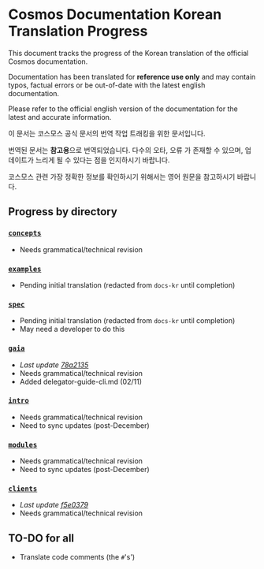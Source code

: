 # Cosmos Documentation Korean Translation Progress

This document tracks the progress of the Korean translation of the official Cosmos documentation.

Documentation has been translated for **reference use only** and may contain typos, factual errors or be out-of-date with the latest english documentation.

Please refer to the official english version of the documentation for the latest and accurate information.


이 문서는 코스모스 공식 문서의 번역 작업 트래킹을 위한 문서입니다.

번역된 문서는 **참고용**으로 번역되었습니다. 다수의 오타, 오류 가 존재할 수 있으며, 업데이트가 느리게 될 수 있다는 점을 인지하시기 바랍니다. 

코스모스 관련 가장 정확한 정보를 확인하시기 위해서는 영어 원문을 참고하시기 바랍니다.


## Progress by directory


### [`concepts`](../concepts/)
- Needs grammatical/technical revision

### [`examples`](../examples/)
- Pending initial translation (redacted from `docs-kr` until completion)

### [`spec`](../spec/)
- Pending initial translation (redacted from `docs-kr` until completion)
- May need a developer to do this

### [`gaia`](../gaia/)
- *Last update [78a2135](https://github.com/dogemos/cosmos-sdk/commit/78a21353da978d6c2a9b711f29b3874ff9ca14ae#diff-3302fe357e01f0996ddb0f10adec85f0)*
- Needs grammatical/technical revision
- Added delegator-guide-cli.md (02/11)

### [`intro`](../intro/)
- Needs grammatical/technical revision
- Need to sync updates (post-December)

### [`modules`](../modules/)
- Needs grammatical/technical revision
- Need to sync updates (post-December)

### [`clients`](../clients/)
- *Last update [f5e0379](https://github.com/dogemos/cosmos-sdk/commit/f5e0379ef5016e1d8825712a35aac2e0f2567fe2)*
- Needs grammatical/technical revision

## TO-DO for all
- Translate code comments (the `#`'s')

